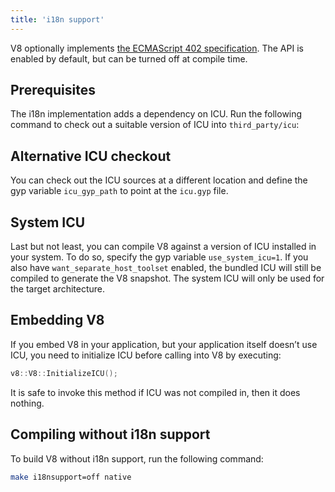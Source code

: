 ```yaml
---
title: 'i18n support'
---
```

V8 optionally implements [the ECMAScript 402 specification](https://tc39.github.io/ecma402/). The API is enabled by default, but can be turned off at compile time.

## Prerequisites

The i18n implementation adds a dependency on ICU. Run the following command to check out a suitable version of ICU into `third_party/icu`:

## Alternative ICU checkout

You can check out the ICU sources at a different location and define the gyp variable `icu_gyp_path` to point at the `icu.gyp` file.

## System ICU

Last but not least, you can compile V8 against a version of ICU installed in your system. To do so, specify the gyp variable `use_system_icu=1`. If you also have `want_separate_host_toolset` enabled, the bundled ICU will still be compiled to generate the V8 snapshot. The system ICU will only be used for the target architecture.

## Embedding V8

If you embed V8 in your application, but your application itself doesn’t use ICU, you need to initialize ICU before calling into V8 by executing:

```cpp
v8::V8::InitializeICU();
```

It is safe to invoke this method if ICU was not compiled in, then it does nothing.

## Compiling without i18n support

To build V8 without i18n support, run the following command:

```bash
make i18nsupport=off native
```

